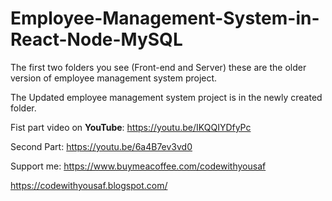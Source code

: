 # Employee-Management-System-in-React-Node-MySQL
The first two folders you see (Front-end and Server) these are the older version of employee management system project.

The Updated employee management system project is in the newly created folder.

Fist part video on **YouTube**: https://youtu.be/IKQQIYDfyPc

Second Part: https://youtu.be/6a4B7ev3vd0

Support me: https://www.buymeacoffee.com/codewithyousaf

https://codewithyousaf.blogspot.com/
